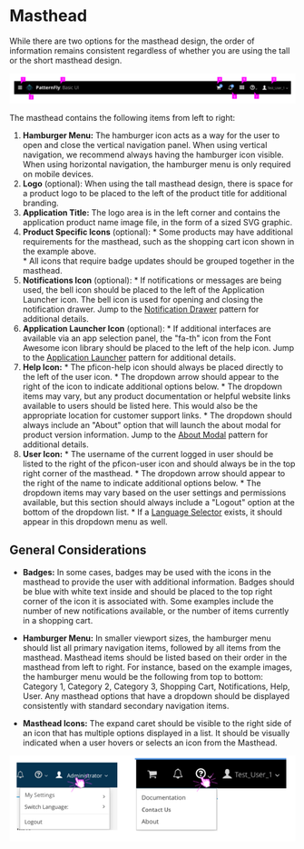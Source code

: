 # Masthead

While there are two options for the masthead design, the order of information remains consistent regardless of whether you are using the tall or the short masthead design.

![Image of masthead details](img/masthead_details.png)

The masthead contains the following items from left to right:
  1. **Hamburger Menu:** The hamburger icon acts as a way for the user to open and close the vertical navigation panel. When using vertical navigation, we recommend always having the hamburger icon visible. When using horizontal navigation, the hamburger menu is only required on mobile devices.
  2. **Logo** (optional): When using the tall masthead design, there is space for a product logo to be placed to the left of the product title for additional branding.
  3. **Application Title:** The logo area is in the left corner and contains the application product name image file, in the form of a sized SVG graphic.
  4. **Product Specific Icons** (optional):
    * Some products may have additional requirements for the masthead, such as the shopping cart icon shown in the example above.   
    * All icons that require badge updates should be grouped together in the masthead.
  5. **Notifications Icon** (optional):
    * If notifications or messages are being used, the bell icon should be placed to the left of the Application Launcher icon. The bell icon is used for opening and closing the notification drawer. Jump to the [Notification Drawer](https://www.patternfly.org/pattern-library/communication/notification-drawer/#/api) pattern for additional details.
  6. **Application Launcher Icon** (optional):
    * If additional interfaces are available via an app selection panel, the "fa-th" icon from the Font Awesome icon library should be placed to the left of the help icon. Jump to the [Application Launcher](https://www.patternfly.org/pattern-library/application-framework/application-launcher/#/api) pattern for additional details.
  7. **Help Icon:**
    * The pficon-help icon should always be placed directly to the left of the user icon.
    * The dropdown arrow should appear to the right of the icon to indicate additional options below.
    * The dropdown items may vary, but any product documentation or helpful website links available to users should be listed here. This would also be the appropriate location for customer support links.
    * The dropdown should always include an "About" option that will launch the about modal for product version information. Jump to the [About Modal](https://www.patternfly.org/pattern-library/communication/about-modal/#/api) pattern for additional details.
  8. **User Icon:**
    * The username of the current logged in user should be listed to the right of the pficon-user icon and should always be in the top right corner of the masthead.
    * The dropdown arrow should appear to the right of the name to indicate additional options below.
    * The dropdown items may vary based on the user settings and permissions available, but this section should always include a "Logout" option at the bottom of the dropdown list.
    * If a [Language Selector](https://www.patternfly.org/pattern-library/forms-and-controls/language-selector/#/api) exists, it should appear in this dropdown menu as well.


## General Considerations

* **Badges:**
  In some cases, badges may be used with the icons in the masthead to provide the user with additional information. Badges should be blue with white text inside and should be placed to the top right corner of the icon it is associated with. Some examples include the number of new notifications available, or the number of items currently in a shopping cart.

* **Hamburger Menu:**
  In smaller viewport sizes, the hamburger menu should list all primary navigation items, followed by all items from the masthead. Masthead items should be listed based on their order in the masthead from left to right. For instance, based on the example images, the hamburger menu would be the following from top to bottom: Category 1, Category 2, Category 3, Shopping Cart, Notifications, Help, User. Any masthead options that have a dropdown should be displayed consistently with standard secondary navigation items.

* **Masthead Icons:**
  The expand caret should be visible to the right side of an icon that has multiple options displayed in a list. It should be visually indicated when a user hovers or selects an icon from the Masthead.  

![Image of masthead with dropdown options](img/masthead_dropdowns.png)
